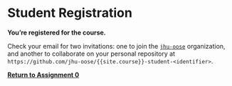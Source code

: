 # Student Registration

**You’re registered for the course.**

Check your email for two invitations: one to join the [`jhu-oose`](https://github.com/jhu-oose) organization, and another to collaborate on your personal repository at `https://github.com/jhu-oose/{{site.course}}-student-<identifier>`.

**[Return to Assignment 0](/assignments/0)**

